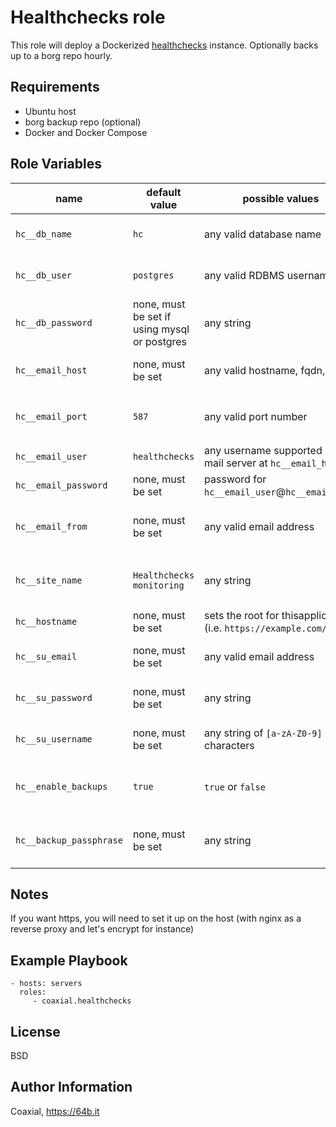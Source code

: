 Healthchecks role
=========

This role will deploy a Dockerized [healthchecks](https://github.com/healthchecks/healthchecks) instance. Optionally backs up to a borg repo hourly.

Requirements
------------

- Ubuntu host
- borg backup repo (optional)
- Docker and Docker Compose

Role Variables
--------------

name | default value | possible values | purpose | notes
---|---|---|---|---
`hc__db_name` | `hc` | any valid database name | database name in the RDBMS
`hc__db_user` | `postgres` | any valid RDBMS username | username for accessing the database
`hc__db_password` | none, must be set if using mysql or postgres | any string | set database password |
`hc__email_host` | none, must be set | any valid hostname, fqdn, or IP | mail server used to send notifications
`hc__email_port` | `587` | any valid port number | port to connect to the `hc__email_host` server
`hc__email_user` | `healthchecks` | any username supported by the mail server at `hc__email_host`
`hc__email_password` | none, must be set | password for `hc__email_user`@`hc__email_host`
`hc__email_from` | none, must be set | any valid email address | used as the default from address for emails
`hc__site_name` | `Healthchecks monitoring` | any string | used throughout the app to refer to itself
`hc__hostname` | none, must be set | sets the root for thisapplication (i.e. `https://example.com/`)
`hc__su_email` | none, must be set | any valid email address | used to create the first admin user
`hc__su_password` | none, must be set | any string | used to create the first admin user
`hc__su_username` | none, must be set | any string of `[a-zA-Z0-9]` characters | used to create the first admin user
`hc__enable_backups` | `true` | `true` or `false` | enable or disable hourly backups to a borg repo
`hc__backup_passphrase` | none, must be set | any string | password to the borg repo (if backups are enabled)


Notes
------------

If you want https, you will need to set it up on the host (with nginx as a reverse proxy and let's encrypt for instance)

Example Playbook
----------------

    - hosts: servers
      roles:
         - coaxial.healthchecks

License
-------

BSD

Author Information
------------------

Coaxial, https://64b.it
